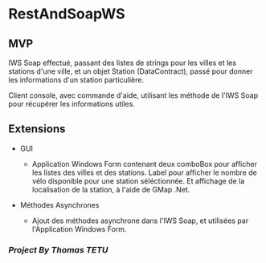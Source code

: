 # RestAndSoapWS

## MVP

IWS Soap effectué, passant des listes de strings pour les villes et les stations d'une ville, et un objet Station (DataContract), passé pour donner les informations d'un station particulière.

Client console, avec commande d'aide, utilisant les méthode de l'IWS Soap pour récupérer les informations utiles.

## Extensions

* GUI
    * Application Windows Form contenant deux comboBox pour afficher les listes des villes et des stations. Label pour afficher le nombre de vélo disponible pour une station séléctionnée. Et affichage de la localisation de la station, à l'aide de GMap .Net.

* Méthodes Asynchrones
    * Ajout des méthodes asynchrone dans l'IWS Soap, et utilisées par l'Application Windows Form.

### ***Project By Thomas TETU***
